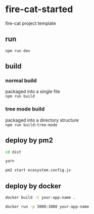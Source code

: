 # fire-cat-started
fire-cat project template

## run
`npm run dev`

## build

### normal build
packaged into a single file  
`npm run build`

### tree mode build
packaged into a directory structure  
`npm run build:tree-mode`

## deploy by pm2

```bash
cd dist

yarn

pm2 start ecosystem.config.js
```

## deploy by docker

```bash
docker build -t your-app-name .

docker run -p 3000:3000 your-app-name
```